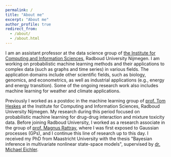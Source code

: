 ```yaml
---
permalink: /
title: "About me"
excerpt: "About me"
author_profile: true
redirect_from: 
  - /about/
  - /about.html
---
```


I am an assistant professor at the data science group of [the Institute for Computing and Information Sciences](https://www.ru.nl/icis/), Radboud University Nijmegen. I am working on probabilistic machine learning methods and their applications to complex data (such as graphs and time series) in various fields. The application domains include other scientific fields, such as biology, genomics, and econometrics, as well as industrial applications (e.g., energy and energy transition). Some of the ongoing research work also includes machine learning for weather and climate applications. 

Previously I worked as a postdoc in the machine learning group of [prof. Tom Heskes](https://www.cs.ru.nl/~tomh/) at the Institute for Computing and Information Sciences, Radboud University Nijmegen. My research during this period focused on probabilistic machine learning for drug-drug interaction and mixture toxicity data. Before joining Radboud University, I worked as a research associate in the group of [prof. Magnus Rattray](https://www.research.manchester.ac.uk/portal/magnus.rattray.html), where I was first exposed to Gaussian processes (GPs), and I continue this line of research up to this day. I received my PhD from Maastricht University with the thesis "Bayesian inference in multivariate nonlinear state-space models", supervised by [dr. Michael Eichler](https://www.maastrichtuniversity.nl/nl/m.eichler). 
